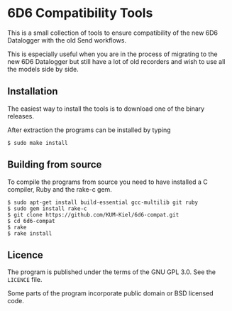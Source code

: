 # 6D6 Compatibility Tools

This is a small collection of tools to ensure compatibility of the new 6D6 Datalogger with the old Send workflows.

This is especially useful when you are in the process of migrating to the new 6D6 Datalogger but still have a lot of old recorders and wish to use all the models side by side.

## Installation

The easiest way to install the tools is to download one of the binary releases.

After extraction the programs can be installed by typing

```text
$ sudo make install
```

## Building from source

To compile the programs from source you need to have installed a C compiler, Ruby and the rake-c gem.

```text
$ sudo apt-get install build-essential gcc-multilib git ruby
$ sudo gem install rake-c
$ git clone https://github.com/KUM-Kiel/6d6-compat.git
$ cd 6d6-compat
$ rake
$ rake install
```

## Licence

The program is published under the terms of the GNU GPL 3.0. See the `LICENCE` file.

Some parts of the program incorporate public domain or BSD licensed code.
